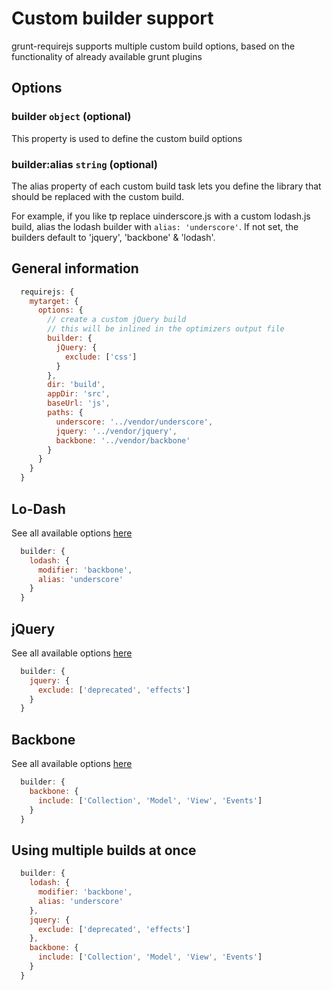 # Custom builder support

grunt-requirejs supports multiple custom build options, based on the functionality of already available grunt plugins

## Options

### builder ```object``` (optional)

This property is used to define the custom build options


### builder:alias ```string``` (optional)

The alias property of each custom build task lets you define the library that should
be replaced with the custom build.

For example, if you like tp replace uinderscore.js with a custom lodash.js build,
alias the lodash builder with ```alias: 'underscore'```.
If not set, the builders default to 'jquery', 'backbone' & 'lodash'.


## General information

```javascript
  requirejs: {
    mytarget: {
      options: {
        // create a custom jQuery build
        // this will be inlined in the optimizers output file
        builder: {
          jQuery: {
            exclude: ['css']
          }
        },
        dir: 'build',
        appDir: 'src',
        baseUrl: 'js',
        paths: {
          underscore: '../vendor/underscore',
          jquery: '../vendor/jquery',
          backbone: '../vendor/backbone'
        }
      }
    }
  }
```

## Lo-Dash

See all available options [here](https://github.com/asciidisco/grunt-lodashbuilder)

```javascript
  builder: {
    lodash: {
      modifier: 'backbone',
      alias: 'underscore'
    }
  }
```

## jQuery

See all available options [here](https://github.com/asciidisco/grunt-jquerybuilder)

```javascript
  builder: {
    jquery: {
      exclude: ['deprecated', 'effects']
    }
  }
```

## Backbone

See all available options [here](https://github.com/asciidisco/grunt-backbonebuilder)

```javascript
  builder: {
    backbone: {
      include: ['Collection', 'Model', 'View', 'Events']
    }
  }
```

## Using multiple builds at once

```javascript
  builder: {
    lodash: {
      modifier: 'backbone',
      alias: 'underscore'
    },
    jquery: {
      exclude: ['deprecated', 'effects']
    },
    backbone: {
      include: ['Collection', 'Model', 'View', 'Events']
    }
  }
```
